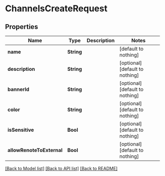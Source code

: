 # ChannelsCreateRequest


## Properties
Name | Type | Description | Notes
------------ | ------------- | ------------- | -------------
**name** | **String** |  | [default to nothing]
**description** | **String** |  | [optional] [default to nothing]
**bannerId** | **String** |  | [optional] [default to nothing]
**color** | **String** |  | [optional] [default to nothing]
**isSensitive** | **Bool** |  | [optional] [default to nothing]
**allowRenoteToExternal** | **Bool** |  | [optional] [default to nothing]


[[Back to Model list]](../README.md#models) [[Back to API list]](../README.md#api-endpoints) [[Back to README]](../README.md)


